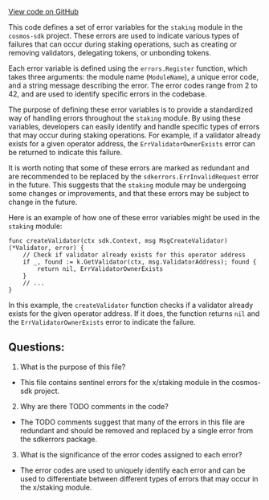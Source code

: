 [View code on GitHub](https://github.com/cosmos/cosmos-sdk/blob/main/x/staking/types/errors.go)

This code defines a set of error variables for the `staking` module in the `cosmos-sdk` project. These errors are used to indicate various types of failures that can occur during staking operations, such as creating or removing validators, delegating tokens, or unbonding tokens. 

Each error variable is defined using the `errors.Register` function, which takes three arguments: the module name (`ModuleName`), a unique error code, and a string message describing the error. The error codes range from 2 to 42, and are used to identify specific errors in the codebase. 

The purpose of defining these error variables is to provide a standardized way of handling errors throughout the `staking` module. By using these variables, developers can easily identify and handle specific types of errors that may occur during staking operations. For example, if a validator already exists for a given operator address, the `ErrValidatorOwnerExists` error can be returned to indicate this failure. 

It is worth noting that some of these errors are marked as redundant and are recommended to be replaced by the `sdkerrors.ErrInvalidRequest` error in the future. This suggests that the `staking` module may be undergoing some changes or improvements, and that these errors may be subject to change in the future. 

Here is an example of how one of these error variables might be used in the `staking` module:

```
func createValidator(ctx sdk.Context, msg MsgCreateValidator) (*Validator, error) {
    // Check if validator already exists for this operator address
    if _, found := k.GetValidator(ctx, msg.ValidatorAddress); found {
        return nil, ErrValidatorOwnerExists
    }
    // ...
}
```

In this example, the `createValidator` function checks if a validator already exists for the given operator address. If it does, the function returns `nil` and the `ErrValidatorOwnerExists` error to indicate the failure.
## Questions: 
 1. What is the purpose of this file?
- This file contains sentinel errors for the x/staking module in the cosmos-sdk project.

2. Why are there TODO comments in the code?
- The TODO comments suggest that many of the errors in this file are redundant and should be removed and replaced by a single error from the sdkerrors package.

3. What is the significance of the error codes assigned to each error?
- The error codes are used to uniquely identify each error and can be used to differentiate between different types of errors that may occur in the x/staking module.